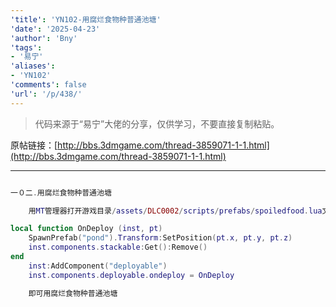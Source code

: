 ```yaml
---
'title': 'YN102-用腐烂食物种普通池塘'
'date': '2025-04-23'
'author': 'Bny'
'tags':
- '易宁'
'aliases':
- 'YN102'
'comments': false
'url': '/p/438/'
---
```


> 代码来源于“易宁”大佬的分享，仅供学习，不要直接复制粘贴。

原帖链接：[http://bbs.3dmgame.com/thread-3859071-1-1.html](http://bbs.3dmgame.com/thread-3859071-1-1.html)

---

```lua  

一０二.用腐烂食物种普通池塘

	用MT管理器打开游戏目录/assets/DLC0002/scripts/prefabs/spoiledfood.lua文件，在inst:AddComponent("inspectable")的下一行插入以下内容：

local function OnDeploy (inst, pt)
	SpawnPrefab("pond").Transform:SetPosition(pt.x, pt.y, pt.z)
	inst.components.stackable:Get():Remove()
end
	inst:AddComponent("deployable")
	inst.components.deployable.ondeploy = OnDeploy

	即可用腐烂食物种普通池塘

```  

